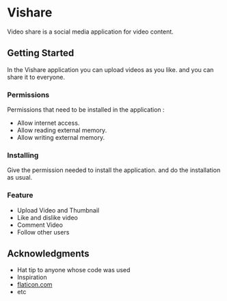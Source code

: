 # Vishare
Video share is a social media application for video content.

## Getting Started
In the Vishare application you can upload videos as you like. and you can share it to everyone.

### Permissions
Permissions that need to be installed in the application : 
* Allow internet access.
* Allow reading external memory.
* Allow writing external memory.

### Installing
Give the permission needed to install the application. and do the installation as usual.

### Feature
* Upload Video and Thumbnail
* Like and dislike video
* Comment Video
* Follow other users

## Acknowledgments

* Hat tip to anyone whose code was used
* Inspiration
* [flaticon.com](https://flaticon.com/)
* etc
